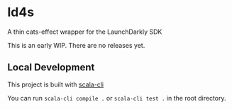# ld4s

A thin cats-effect wrapper for the LaunchDarkly SDK 

This is an early WIP. There are no releases yet.

## Local Development
This project is built with [scala-cli](https://scala-cli.virtuslab.org/)

You can run `scala-cli compile .` or `scala-cli test .` in the root directory.